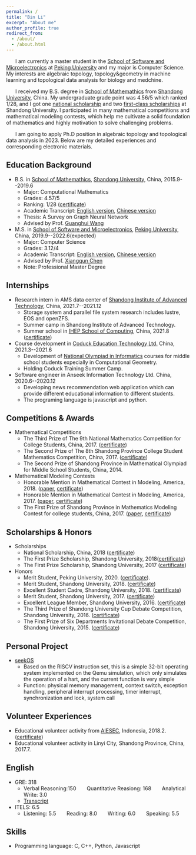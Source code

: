 ```yaml
---
permalink: /
title: "Bin Li"
excerpt: "About me"
author_profile: true
redirect_from: 
  - /about/
  - /about.html
---
```


&emsp;&ensp;  I am currently a master student in the [School of Software and Microelectronics](http://www.ss.pku.edu.cn/en/) at [Peking University](https://english.pku.edu.cn/) and my major is Computer Science. My interests are algebraic topology, topology&geometry in machine learning and topological data analysis for biology and medchine.

&emsp;&ensp; I received my B.S. degree in [School of Mathemathics](https://www.math.sdu.edu.cn/index.htm) from [Shandong University](https://www.en.sdu.edu.cn/), China. My undergraduate grade point was 4.56/5 which ranked 1/28, and I got one [national scholarship](https://alexli8.github.io/files/national%20scholarship.pdf) and two [first-class scholarships](https://alexli8.github.io/files/fitst%20scholarship.pdf) at Shandong University. I participated in many mathematical competitions and mathematical modeling contests, which help me cultivate a solid foundation of mathematics and highly motivation to solve challenging problems. 

&emsp;&ensp;  I am going to apply Ph.D position in algebraic topology and topological data analysis in 2023. Below are my detailed experiences and corresponding electronic materials.  


## Education Background
+ B.S. in [School of Mathemathics](https://www.math.sdu.edu.cn/index.htm), [Shandong University](https://www.en.sdu.edu.cn/), China, 2015.9--2019.6
  - Major: Computational Mathematics
  - Grades: 4.57/5
  - Ranking: 1/28 ([certificate](https://alexli8.github.io/files/ranking.pdf))
  - Academic Transcript: [English version](https://alexli8.github.io/files/english%20transcript.pdf), [Chinese version](https://alexli8.github.io/files/chinese%20transcipt.pdf)
  - Thesis: A Survey on Graph Neural Network
  - Advised by Prof. [Guanghui Wang](https://faculty.sdu.edu.cn/wangguanghui1/zh_CN/index.htm)
+ M.S. in [School of Software and Microelectronics](http://www.ss.pku.edu.cn/en/), [Peking University](https://english.pku.edu.cn/),  China, 2019.9--2022.6(expected)
  - Major: Computer Science
  - Grades: 3.12/4
  - Academic Transcript: [English version](https://alexli8.github.io/files/master%20english%20transcript.pdf), [Chinese version](https://alexli8.github.io/files/master%20chinese%20transcript.pdf)
  - Advised by Prof. [Xiangqun Chen](https://eecs.pku.edu.cn/info/1338/7117.htm)
  - Note: Professional Master Degree
<!--   - Academic Transcript: [English version](https://alexli8.github.io/files/master%20english%20transcript.pdf), [Chinese version](https://alexli8.github.io/files/master%20chinese%20transcript.pdf) -->


## Internships
+ Research intern in AMS data center of [Shandong Institute of Advanced Technology](http://www.sdiat.cn/), China, 2021.7--2021.12
  + Storage system  and parallel file system research includes lustre, EOS and openZFS.
  + Summer camp in Shandong Institute of Advanced Technology.
  + Summer school in [IHEP School of Computing](http://www.ihep.cas.cn/), China, 2021.8 ([certificate](https://alexli8.github.io/files/%E6%88%90%E7%BB%A9%E4%BC%98%E7%A7%80%E8%AF%81%E4%B9%A6-%E6%9D%8E%E6%96%8C.jpg))
+ Course development in [Coduck Education Technology Ltd.](https://www.coduck.cn/) China, 2021.3--2021.6
  + Development of [National Olympiad in Informatics](https://zh.wikipedia.org/wiki/%E5%85%A8%E5%9B%BD%E9%9D%92%E5%B0%91%E5%B9%B4%E4%BF%A1%E6%81%AF%E5%AD%A6%E5%A5%A5%E6%9E%97%E5%8C%B9%E5%85%8B%E7%AB%9E%E8%B5%9B) courses for middle school students expecially in Computational Geometry.
  + Holding Coduck Training Summer Camp.
+ Software engineer in Anseek Information Technology Ltd. China, 2020.6--2020.12
  + Developing news recommendation web application which can provide different educational information to different students. 
  + The programing language is javascript and python. 


## Competitions & Awards
+ Mathematical Competitions
  + The Third Prize of The 9th National Mathematics Competition for College Students, China, 2017. ([certificate](https://alexli8.github.io/files/national%20math.jpg))
  + The Second Prize of The 8th Shandong Province College Student Mathematics Competition, China, 2017. ([certificate](https://alexli8.github.io/files/mathematics%20competation.jpg))
  + The Second Prize of Shandong Province in Mathematical Olympiad for Middle School Students, China, 2014.
+ Mathematical Modeling Contests
  + Honorable Mention in Mathematical Contest in Modeling, America, 2018. ([paper](https://alexli8.github.io/files/MCM2018.pdf), [certificate](https://alexli8.github.io/files/MCM%202018.jpg))
  + Honorable Mention in Mathematical Contest in Modeling, America, 2017. ([paper](https://alexli8.github.io/files/MCM2017.pdf), [certificate](https://alexli8.github.io/files/MCM%202017.jpg))
  + The First Prize of Shandong Province in Mathematics Modeling Contest for college students, China, 2017. ([paper](https://alexli8.github.io/files/A201715010113_%E6%9D%8E%E6%96%8C_%E7%8E%8B%E6%B5%A9_%E5%BC%A0%E8%89%AF.pdf), [certificate](https://alexli8.github.io/files/modeling.jpg))


## Scholarships & Honors
+ Scholarships
  + National Scholarship, China, 2018 ([certificate](https://alexli8.github.io/files/national%20scholarship.pdf))
  + The First Prize Scholarship, Shandong University, 2018([certificate](https://alexli8.github.io/files/fitst%20scholarship.pdf))
  + The First Prize Scholarship, Shandong University, 2017 ([certificate](https://alexli8.github.io/files/first%20prize.jpg))
+ Honors
  + Merit Student, Peking University, 2020. ([certificate]()).
  + Merit Student, Shandong University, 2018. ([certificate](https://alexli8.github.io/files/merit%20student%202018.pdf))
  + Excellent Student Cadre, Shandong University, 2018. ([certificate](https://alexli8.github.io/files/excellent%20student.pdf))
  + Merit Student, Shandong University, 2017. ([certificate](https://alexli8.github.io/files/merit%20student.jpg))
  + Excellent League Member, Shandong University, 2016. ([certificate](https://alexli8.github.io/files/league%20member.jpg))
  + The Third Prize of Shandong University Cup Debate Competition, Shandong University, 2016. ([certificate](https://alexli8.github.io/files/Shandong%20Cup.jpg))
  + The First Prize of Six Departments Invitational Debate Competition, Shandong University, 2015. ([certificate](https://alexli8.github.io/files/six%20department%20cup.jpg))


## Personal Project
+ [seekOS](https://github.com/alexli8/seekOS)
  + Based on the RISCV instruction set, this is a simple 32-bit operating system implemented on the Qemu simulation, which only simulates the operation of a hart, and the current function is very simple
  + Function: physical memory management, context switch, exception handling, peripheral interrupt processing, timer interrupt, synchronization and lock, system call


## Volunteer Experiences
+ Educational volunteer activity from [AIESEC](https://aiesec.org/), Indonesia, 2018.2. ([certificate](https://alexli8.github.io/files/%E5%BF%97%E6%84%BF%E8%AF%81%E6%98%8E.pdf))
+ Educational volunteer activity in Linyi City, Shandong Province, China, 2017.7.


## English 
+ GRE: 318
  - Verbal Reasoning:150 &emsp;&ensp; Quantitative Reasiong: 168 &emsp;&ensp; Analytical Write: 3.0 
  - [Transcript](https://alexli8.github.io/files/GRE.pdf)
+ ITELS: 6.5
  - Listening: 5.5 &emsp;&ensp; Reading: 8.0  &emsp;&ensp; Writing: 6.0 &emsp;&ensp; Speaking: 5.5


## Skills
* Programming language: C, C++, Python, Javascript
